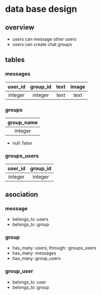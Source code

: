 # data base design

## overview
* users can message other users
* users can create chat groups

## tables

### messages
|user_id|group_id|text|image|
|:---:|:---:|:---:|:---:|
|integer|integer|text|text|

### groups
|group_name|
|:---:|
|integer|
* null: false

### groups_users
|user_id|group_id|
|:---:|:---:|
|integer|integer|

## asociation

### message
* belongs_to :users
* belongs_to :group

### group
* has_many :users, through: :groups_users
* has_many :messages
* has_many :group_users

### group_user
* belongs_to :user
* belongs_to :group
